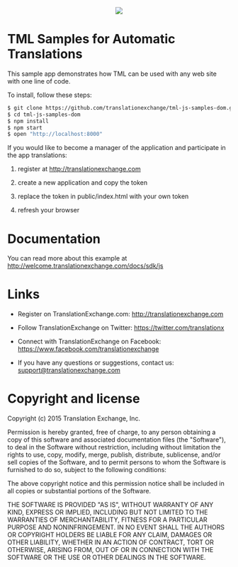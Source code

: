 <p align="center">
  <img src="https://avatars0.githubusercontent.com/u/1316274?v=3&s=200">
</p>

TML Samples for Automatic Translations
===

This sample app demonstrates how TML can be used with any web site with one line of code.

To install, follow these steps:

```sh
$ git clone https://github.com/translationexchange/tml-js-samples-dom.git
$ cd tml-js-samples-dom
$ npm install
$ npm start
$ open "http://localhost:8000"
```

If you would like to become a manager of the application and participate in the app translations:

1. register at http://translationexchange.com

2. create a new application and copy the token

3. replace the token in public/index.html with your own token

4. refresh your browser


Documentation
==================

You can read more about this example at <a href="http://welcome.translationexchange.com/docs/sdk/js">http://welcome.translationexchange.com/docs/sdk/js</a>


Links
==================

* Register on TranslationExchange.com: http://translationexchange.com

* Follow TranslationExchange on Twitter: https://twitter.com/translationx

* Connect with TranslationExchange on Facebook: https://www.facebook.com/translationexchange

* If you have any questions or suggestions, contact us: support@translationexchange.com


Copyright and license
==================

Copyright (c) 2015 Translation Exchange, Inc.

Permission is hereby granted, free of charge, to any person obtaining
a copy of this software and associated documentation files (the
"Software"), to deal in the Software without restriction, including
without limitation the rights to use, copy, modify, merge, publish,
distribute, sublicense, and/or sell copies of the Software, and to
permit persons to whom the Software is furnished to do so, subject to
the following conditions:

The above copyright notice and this permission notice shall be
included in all copies or substantial portions of the Software.

THE SOFTWARE IS PROVIDED "AS IS", WITHOUT WARRANTY OF ANY KIND,
EXPRESS OR IMPLIED, INCLUDING BUT NOT LIMITED TO THE WARRANTIES OF
MERCHANTABILITY, FITNESS FOR A PARTICULAR PURPOSE AND
NONINFRINGEMENT. IN NO EVENT SHALL THE AUTHORS OR COPYRIGHT HOLDERS BE
LIABLE FOR ANY CLAIM, DAMAGES OR OTHER LIABILITY, WHETHER IN AN ACTION
OF CONTRACT, TORT OR OTHERWISE, ARISING FROM, OUT OF OR IN CONNECTION
WITH THE SOFTWARE OR THE USE OR OTHER DEALINGS IN THE SOFTWARE.

